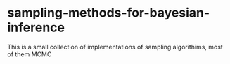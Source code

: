 # sampling-methods-for-bayesian-inference
This is a small collection of implementations of sampling algorithims, most of them MCMC
